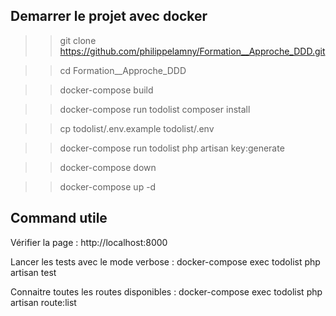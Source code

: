## Demarrer le projet avec docker

>> git clone https://github.com/philippelamny/Formation__Approche_DDD.git


>> cd Formation__Approche_DDD


>> docker-compose build

>> docker-compose run todolist composer install


>> cp todolist/.env.example todolist/.env


>> docker-compose run todolist php artisan key:generate


>> docker-compose down


>> docker-compose up -d


## Command utile

Vérifier la page :  http://localhost:8000


Lancer les tests avec le mode verbose :  docker-compose exec todolist php artisan test


Connaitre toutes les routes disponibles : docker-compose exec todolist php artisan route:list

